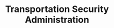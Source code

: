 ---
# This topic lives at
# https://digital.gov/topics/transportation-security-administration

slug: "transportation-security-administration"

# Topic Title
title: "Transportation Security Administration"

# description — keep it short and clear
summary: ""


# Weight
weight: 1

# For more information on managing topics,
# see https://github.com/GSA/digitalgov.gov/wiki
---